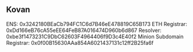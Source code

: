 ## Kovan
ENS:  0x3242180BEaCb794FC1C6d7B46eE478819C65B173
ETH Registrar:  0xDd166eB76cA55eEE64FeB87A016474D960b6d867
Resolver:  0xbe3f1473231C9DbC62603F4964406f9D3c4E40f2
Minion Subdomain Registrar:  0x0f00B15630AAa854A6021437131c12ff2B25fa6f
